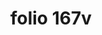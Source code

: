 ---
layout: edition
title: folio 167v
manuscript: Turin, Biblioteca Nazionale, MS N.III.19
sigla: T
iip: t167v.tif
milestone: 334
---